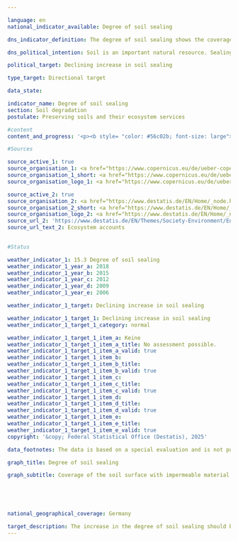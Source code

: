 ```yaml
---

language: en        
national_indicator_available: Degree of soil sealing        

dns_indicator_definition: The degree of soil sealing shows the coverage of the soil surface with impermeable material (in %) due to urban development and infrastructure expansion. The indicator is calculated using earth observation data.        

dns_political_intention: Soil is an important natural resource. Sealing it is one of the most serious forms of soil degradation. Sealed soils have a negative impact on biodiversity, carbon storage, the hydrological properties of the soil, ecosystem services and resource protection. Reducing soil degradation is an elementary component of sustainable soil management.        

political_target: Declining increase in soil sealing        

type_target: Directional target        

data_state:         

indicator_name: Degree of soil sealing        
section: Soil degradation        
postulate: Preserving soils and their ecosystem services        

#content         
content_and_progress: '<p><b style= "color: #56c02b; font-size: large">15.3&nbsp;Degree of soil sealing</b><br><br>Artificial sealing of soil surfaces leads to an impairment of natural soil functions. In addition to effects on biodiversity, the microclimate, and soil fauna, sealed surfaces prevent rainfall from infiltrating the ground, which can contribute to a lowering of the groundwater table on the one hand and overload drainage systems during heavy rainfall events on the other. A surface is considered sealed if it is built over, concreted, asphalted, paved, or otherwise permanently impermeable to water. Sealed surfaces are mainly found in residential areas, on traffic areas, as well as in industrial and commercial zones. Sealed parts of areas such as allotment gardens, cemeteries, sports and recreational areas, or campsites are also included.<br><br>Unsealed surfaces include, among others, construction sites (provided there is no visible building), mines, quarries, peat extraction sites, sand pits, as well as natural, artificial, and cultivated vegetated areas, un-vegetated or sparsely vegetated areas, agriculturally used fields and arable land, vineyards, orchards, and all types of lawns used for sports, as well as forests. Additionally, glacier, snow, and water surfaces are classified as unsealed.<br><br>The indicator is calculated based on data from the European Copernicus programme. Satellite data are automatically analysed to produce the dataset, with the proportion of sealed surface determined for each analysed grid cell and then averaged for the whole of Germany. The dataset is based solely on information derived from remote sensing of the Earth’s surface. Information from cadastral records or similar sources is not included. This approach may lead to inaccuracies, as sealed surfaces may not be identified as such, for example, if they lie beneath a closed canopy. A reverse effect occurs with photovoltaic ground-mounted installations (solar parks), which are recorded as sealed surfaces, although they are generally built on unsealed ground. Railway ballast areas cannot be clearly classified methodically. Within urban areas, these surfaces cannot be reliably distinguished from other infrastructure areas using remote sensing data and are therefore assigned to sealed surfaces, whereas outside urban areas they are considered unsealed.<br><br>The indicator solely reflects the proportion of sealed surfaces. It does not take into account the extent to which the unsealed surface exhibits the desired properties regarding water permeability. Thus, naturally almost impermeable surfaces such as rock, clay, and loam soils are counted as unsealed. This also applies to agricultural areas that may be heavily compacted at least temporarily due to intensive machinery traffic.<br><br>In 2006&nbsp;and 2009, the sealing rate was 4.2% of Germany’s total area and rose only marginally to 4.3% by 2015. In 2018, the sealing rate was 5.2%. However, this increase results less from an actual rise. Rather, from 2018&nbsp;onwards, the evaluation is based on significantly higher-resolution satellite images, allowing soil sealing to be recorded in a spatially more detailed and realistic manner. Particularly on settlement areas, soil sealing not only has a considerable impact on the supply potential but also on the direct demand for various ecosystem services, such as local cooling.<br><br>Therefore, the Federal Statistical Office calculates soil sealing separately for settlement areas and transport infrastructure areas (Ecosystem Division A01&nbsp;of the <a href="https://www.destatis.de/EN/Themes/Society-Environment/Environment/Environmental-Economic-Accounting/ecosystem-account/_node.html" target="blank">ecosystem land accounts</a>). In 2018, the soil sealing rate for these areas was 42.5%. Due to the considerably higher spatial resolution of satellite data from 2018&nbsp;onwards, interpretation over time compared to previous results is not meaningful. Therefore, the politically set goal to reduce the increase in soil sealing cannot yet be assessed.</p>'                

#Sources        

source_active_1: true
source_organisation_1: <a href="https://www.copernicus.eu/de/ueber-copernicus" target="_blank" onclick="return confirm_alert('the European Copernicus Programme', 'En')">European Copernicus Programme</a>
source_organisation_1_short: <a href="https://www.copernicus.eu/de/ueber-copernicus" target="_blank" onclick="return confirm_alert('the European Copernicus Programme', 'En')">European Copernicus Programme</a>
source_organisation_logo_1: <a href="https://www.copernicus.eu/de/ueber-copernicus" target="_blank" onclick="return confirm_alert('the European Copernicus Programme', 'En')"><img src="https://dns-indikatoren.de/public/OrgImgEn/cop.png" alt="European Copernicus Programme" title=" Click here to visit the homepage of the organizationEuropean Copernicus Programme" style="height:60px; width:148px; border:transparent"/></a>

source_active_2: true
source_organisation_2: <a href="https://www.destatis.de/EN/Home/_node.html" target="_blank">Federal Statistical Office</a>
source_organisation_2_short: <a href="https://www.destatis.de/EN/Home/_node.html" target="_blank">Federal Statistical Office</a>
source_organisation_logo_2: <a href="https://www.destatis.de/EN/Home/_node.html" target="_blank"><img src="https://dns-indikatoren.de/public/OrgImgEn/destatis.png" alt="Federal Statistical Office" title=" Click here to visit the homepage of the organizationFederal Statistical Office" style="height:60px; width:148px; border:transparent"/></a>
source_url_2: 'https://www.destatis.de/EN/Themes/Society-Environment/Environment/Environmental-Economic-Accounting/ecosystem-account/_node.html'
source_url_text_2: Ecosystem accounts
        

#Status        

weather_indicator_1: 15.3 Degree of soil sealing
weather_indicator_1_year_a: 2018
weather_indicator_1_year_b: 2015
weather_indicator_1_year_c: 2012
weather_indicator_1_year_d: 2009
weather_indicator_1_year_e: 2006

weather_indicator_1_target: Declining increase in soil sealing

weather_indicator_1_target_1: Declining increase in soil sealing
weather_indicator_1_target_1_category: normal

weather_indicator_1_target_1_item_a: Keine
weather_indicator_1_target_1_item_a_title: No assessment possible.
weather_indicator_1_target_1_item_a_valid: true
weather_indicator_1_target_1_item_b: 
weather_indicator_1_target_1_item_b_title: 
weather_indicator_1_target_1_item_b_valid: true
weather_indicator_1_target_1_item_c: 
weather_indicator_1_target_1_item_c_title: 
weather_indicator_1_target_1_item_c_valid: true
weather_indicator_1_target_1_item_d: 
weather_indicator_1_target_1_item_d_title: 
weather_indicator_1_target_1_item_d_valid: true
weather_indicator_1_target_1_item_e: 
weather_indicator_1_target_1_item_e_title: 
weather_indicator_1_target_1_item_e_valid: true        
copyright: '&copy; Federal Statistical Office (Destatis), 2025'        

data_footnotes: The data is based on a special evaluation and is not publicly accessible.<br>• Since the 2018 reporting year, data has been available in a higher resolution, meaning that soil sealing has been depicted in greater spatial detail and more realistically since 2018. This means that comparability with previous years is only possible to a limited extent (time series break).        

graph_title: Degree of soil sealing        

graph_subtitle: Coverage of the soil surface with impermeable material        

        

                

national_geographical_coverage: Germany        

target_description: The increase in the degree of soil sealing should be reduced.<br>• An assessment of indicator 15.3&nbsp;is not possible. Too few data points.<br><br>        
---
```


